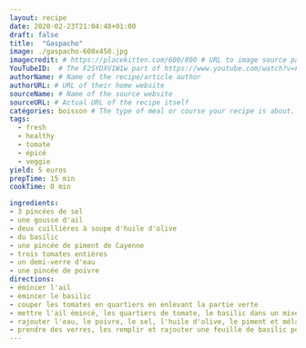 ```yaml
---
layout: recipe
date: 2020-02-23T21:04:48+01:00
draft: false    
title:  "Gaspacho"
image: ./gaspacho-600x450.jpg 
imagecredit: # https://placekitten.com/600/800 # URL to image source page, website, or creator
YouTubeID:  # The F2SYDXV1W1w part of https://www.youtube.com/watch?v=F2SYDXV1W1w
authorName: # Name of the recipe/article author
authorURL: # URL of their home website
sourceName: # Name of the source website
sourceURL: # Actual URL of the recipe itself
catégories: boisson # The type of meal or course your recipe is about. For example: "dinner", "entree", or "dessert".
tags:
  - fresh
  - healthy
  - tomate
  - épicé
  - veggie
yield: 5 euros
prepTime: 15 min
cookTime: 0 min

ingredients:
- 3 pincées de sel
- une gousse d'ail
- deux cuillières à soupe d'huile d'olive
- du basilic 
- une pincée de piment de Cayenne 
- trois tomates entières
- un demi-verre d'eau
- une pincée de poivre
directions:
- émincer l'ail
- émincer le basilic
- couper les tomates en quartiers en enlevant la partie verte 
- mettre l'ail émincé, les quartiers de tomate, le basilic dans un mixer et mixer le tout 
- rajouter l'eau, le poivre, le sel, l'huile d'olive, le piment et mélanger 
- prendre des verres, les remplir et rajouter une feuille de basilic pour la déco 
---
```

